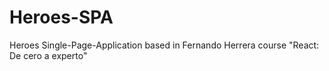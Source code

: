 # Heroes-SPA
Heroes Single-Page-Application based in Fernando Herrera course "React: De cero a experto"
